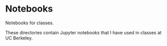 # Notebooks
Notebooks for classes.

These directories contain Jupyter notebooks that I have used
in classes at UC Berkeley.
